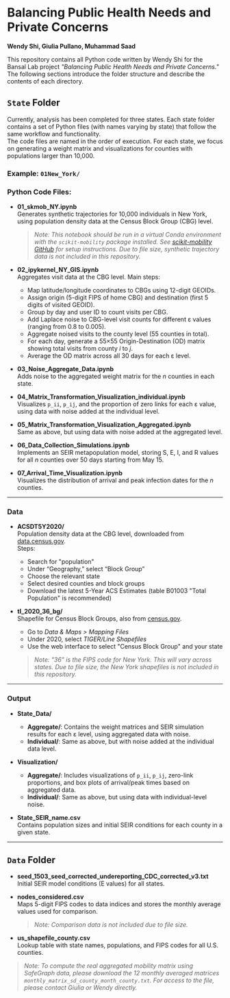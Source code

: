 # Balancing Public Health Needs and Private Concerns  
**Wendy Shi, Giulia Pullano, Muhammad Saad**

This repository contains all Python code written by Wendy Shi for the Bansal Lab project *"Balancing Public Health Needs and Private Concerns."* The following sections introduce the folder structure and describe the contents of each directory.

## `State` Folder  
Currently, analysis has been completed for three states. Each state folder contains a set of Python files (with names varying by state) that follow the same workflow and functionality.  
The code files are named in the order of execution. For each state, we focus on generating a weight matrix and visualizations for counties with populations larger than 10,000.

### Example: `01New_York/`

### Python Code Files:
- **01_skmob_NY.ipynb**  
  Generates synthetic trajectories for 10,000 individuals in New York, using population density data at the Census Block Group (CBG) level.  
  > *Note: This notebook should be run in a virtual Conda environment with the `scikit-mobility` package installed. See [scikit-mobility GitHub](https://github.com/scikit-mobility/scikit-mobility) for setup instructions. Due to file size, synthetic trajectory data is not included in this repository.*

- **02_ipykernel_NY_GIS.ipynb**  
  Aggregates visit data at the CBG level. Main steps:
  - Map latitude/longitude coordinates to CBGs using 12-digit GEOIDs.
  - Assign origin (5-digit FIPS of home CBG) and destination (first 5 digits of visited GEOID).
  - Group by day and user ID to count visits per CBG.
  - Add Laplace noise to CBG-level visit counts for different ε values (ranging from 0.8 to 0.005).
  - Aggregate noised visits to the county level (55 counties in total).
  - For each day, generate a 55×55 Origin-Destination (OD) matrix showing total visits from county *i* to *j*.
  - Average the OD matrix across all 30 days for each ε level.

- **03_Noise_Aggregate_Data.ipynb**  
  Adds noise to the aggregated weight matrix for the *n* counties in each state.

- **04_Matrix_Transformation_Visualization_individual.ipynb**  
  Visualizes `p_ii`, `p_ij`, and the proportion of zero links for each ε value, using data with noise added at the individual level.

- **05_Matrix_Transformation_Visualization_Aggregated.ipynb**  
  Same as above, but using data with noise added at the aggregated level.

- **06_Data_Collection_Simulations.ipynb**  
  Implements an SEIR metapopulation model, storing S, E, I, and R values for all *n* counties over 50 days starting from May 15.

- **07_Arrival_Time_Visualization.ipynb**  
  Visualizes the distribution of arrival and peak infection dates for the *n* counties.

---

### Data

- **ACSDT5Y2020/**  
  Population density data at the CBG level, downloaded from [data.census.gov](https://data.census.gov/).  
  Steps:
  - Search for "population"
  - Under “Geography,” select “Block Group”
  - Choose the relevant state
  - Select desired counties and block groups
  - Download the latest 5-Year ACS Estimates (table B01003 "Total Population" is recommended)

- **tl_2020_36_bg/**  
  Shapefile for Census Block Groups, also from [census.gov](https://www.census.gov).  
  - Go to *Data & Maps > Mapping Files*
  - Under 2020, select *TIGER/Line Shapefiles*
  - Use the web interface to select "Census Block Group" and your state  
  > *Note: "36" is the FIPS code for New York. This will vary across states. Due to file size, the New York shapefiles is not included in this repository.*

---

### Output

- **State_Data/**
  - **Aggregate/**: Contains the weight matrices and SEIR simulation results for each ε level, using aggregated data with noise.
  - **Individual/**: Same as above, but with noise added at the individual data level.

- **Visualization/**
  - **Aggregate/**: Includes visualizations of `p_ii`, `p_ij`, zero-link proportions, and box plots of arrival/peak times based on aggregated data.
  - **Individual/**: Same as above, but using data with individual-level noise.

- **State_SEIR_name.csv**  
  Contains population sizes and initial SEIR conditions for each county in a given state.

---

## `Data` Folder

- **seed_1503_seed_corrected_undereporting_CDC_corrected_v3.txt**  
  Initial SEIR model conditions (E values) for all states.

- **nodes_considered.csv**  
  Maps 5-digit FIPS codes to data indices and stores the monthly average values used for comparison.  
  > *Note: Comparison data is not included due to file size.*

- **us_shapefile_county.csv**  
  Lookup table with state names, populations, and FIPS codes for all U.S. counties.

> *Note: To compute the real aggregated mobility matrix using SafeGraph data, please download the 12 monthly averaged matrices `monthly_matrix_sd_county_month_county.txt`.
For access to the file, please contact Giulia or Wendy directly.*
